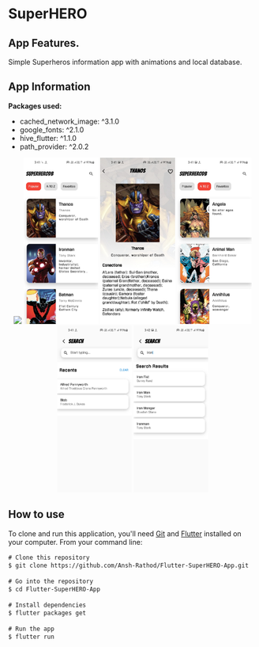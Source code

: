 # SuperHERO

## App Features.
Simple Superheros information app with animations and local database.

## App Information

**Packages used:**

- cached_network_image: ^3.1.0
- google_fonts: ^2.1.0
- hive_flutter: ^1.1.0
- path_provider: ^2.0.2



<p align="center">
<img src="scrnshts\20210814_153532.gif" width="30%">
<img src="scrnshts\Screenshot_20210814-154107.jpg" width="30%">
<img src="scrnshts\Screenshot_20210814-154115.jpg" width="30%">
<img src="scrnshts\Screenshot_20210814-154138.jpg" width="30%">
<img src="scrnshts\Screenshot_20210814-154148.jpg" width="30%">
<img src="scrnshts\Screenshot_20210814-154201.jpg" width="30%">


</p>

## How to use

To clone and run this application, you'll need [Git](https://git-scm.com/downloads) and [Flutter](https://flutter.dev/docs/get-started/install) installed on your computer. From your command line:

```
# Clone this repository
$ git clone https://github.com/Ansh-Rathod/Flutter-SuperHERO-App.git

# Go into the repository
$ cd Flutter-SuperHERO-App

# Install dependencies
$ flutter packages get

# Run the app
$ flutter run
```